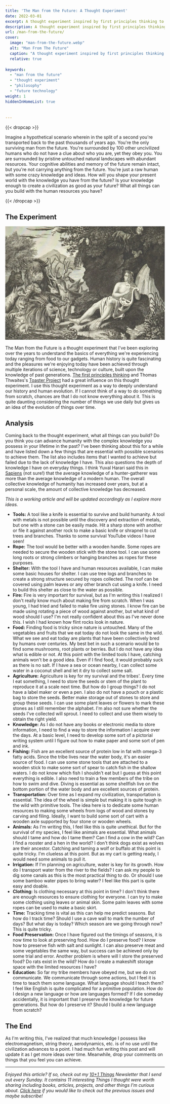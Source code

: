 ```yaml
---
title: 'The Man from the Future: A Thought Experiment'
date: 2022-03-01
excerpt: A thought experiment inspired by first principles thinking to understand human evolution and history.
description: A thought experiment inspired by first principles thinking to understand human evolution and history.
url: /man-from-the-future/
cover:
  image: "man-from-the-future.webp"
  alt: "Man From The Future"
  caption: "A thought experiment inspired by first principles thinking to understand human evolution and history."
  relative: true

keywords:
  - "man from the future"
  - "thought experiment"
  - "philosophy"
  - "future technology"
weight: 1
hiddenInHomeList: true


---
```


{{< dropcap >}}


Imagine a hypothetical scenario wherein in the split of a second you're transported back to the past thousands of years ago. You're the only surviving man from the future. You're surrounded by 100 other uncivilized humans who do not have a clue about who you are, yet they obey you. You are surrounded by pristine untouched natural landscapes with abundant resources. Your cognitive abilities and memory of the future remain intact, but you're not carrying anything from the future. You're just a raw human with some crazy knowledge and ideas. How will you shape your present world with the knowledge you have from the future? Is your knowledge enough to create a civilization as good as your future? What all things can you build with the human resources you have?

{{< /dropcap >}}


## The Experiment

![Man from the Future](man-from-the-future.webp)


The Man from the Future is a thought experiment that I've been exploring over the years to understand the basics of everything we're experiencing today ranging from food to our gadgets. Human history is quite fascinating and the pleasures we're enjoying today have been achieved through multiple iterations of science, technology or culture, built upon the knowledge of past generations. [The first principles thinking](https://fs.blog/first-principles/) and Thomas Thwaites's [Toaster Project](https://geni.us/rsh-toaster-project) had a great influence on this thought experiment. I use this thought experiment as a way to deeply understand our history and human evolution. If I cannot think of a way to do something from scratch, chances are that I do not know everything about it. This is quite daunting considering the number of things we use daily but gives us an idea of the evolution of things over time.

## Analysis

Coming back to the thought experiment, what all things can you build? Do you think you can advance humanity with the complex knowledge you possess in your lifetime in the past? I've been thinking about this for a while and have listed down a few things that are essential with possible scenarios to achieve them. The list also includes items that I wanted to achieve but failed due to the lack of knowledge I have. This also questions the depth of knowledge I have on everyday things. I think Yuval Harari said this in [Sapiens](https://geni.us/SapiensBook) (not sure!) that the average knowledge of a hunter-gatherer was more than the average knowledge of a modern human. The overall collective knowledge of humanity has increased over years, but at a personal scale, the amount of collective knowledge has decreased.

*This is a working article and will be updated accordingly as I explore more ideas.*

- **Tools:** A tool like a knife is essential to survive and build humanity. A tool with metals is not possible until the discovery and extraction of metals, but one with a stone can be easily made. Hit a sharp stone with another or file it against another rock to make a basic knife or shrapnel to cut trees and branches. Thanks to some survival YouTube videos I have seen!
- **Rope:** The tool would be better with a wooden handle. Some ropes are needed to secure the wooden stick with the stone tool. I can use some long roots or strong climbers or hanging branches as ropes for these purposes.
- **Shelter:** With the tool I have and human resources available, I can make some basic houses for shelter. I can use tree logs and branches to create a strong structure secured by ropes collected. The roof can be covered using palm leaves or any other branch cut using a knife. I need to build this shelter as close to the water as possible.
- **Fire:** Fire is very important for survival, but as I'm writing this I realized I don't really know much about making fire from scratch. When I was young, I had tried and failed to make fire using stones. I know fire can be made using rotating a piece of wood against another, but what kind of wood should I use? I'm not really confident about this as I've never done this. I wish I had known how flint rocks look in nature.
- **Food:** Finding food is tricky since nature is untouched. Many of the vegetables and fruits that we eat today do not look the same in the wild. What we see and eat today are plants that have been collectively bred by humans over centuries. My best bet in such a scenario would be to find some mushrooms, root plants or berries. But I do not have any idea what is edible or not. At this point with the limited tools I have, catching animals won't be a good idea. Even if I find food, it would probably suck as there is no salt. If I have a sea or ocean nearby, I can collect some water in a coconut shell and let it dry to collect some salt.
- **Agriculture:** Agriculture is key for my survival and the tribes'. Every time I eat something, I need to store the seeds or stem of the plant to reproduce it at a scale next time. But how do I group things? I do not have a label maker or even a pen. I also do not have a pouch or a plastic bag to store the seeds. Better make storage out of stones to store and group these seeds. I can use some plant leaves or flowers to mark these stones as I still remember the alphabet. I'm also not sure whether the seeds I've collected will sprout. I need to collect and use them wisely to obtain the right yield.
- **Knowledge:** As I do not have any books or electronic media to store information, I need to find a way to store the information I acquire over the days. At a basic level, I need to develop some sort of a pictorial writing system until I figure out how to make paper and some sort of pen and ink.
- **Fishing:** Fish are an excellent source of protein low in fat with omega-3 fatty acids. Since the tribe lives near the water body, it's an easier source of food. I can use some stone tools that are attached to a wooden stick to make some sort of spear to catch fish in the shallow waters. I do not know which fish I shouldn't eat but I guess at this point everything is edible. I also need to train a few members of the tribe on how to swim and dive. Diving is essential as some shellfish live on the bottom portion of the water body and are excellent sources of protein.
- **Transportation:** Over time as I expand my civilization, transportation is essential. The idea of the wheel is simple but making it is quite tough in the wild with primitive tools. The idea here is to dedicate some human resources to making some wheels from logs of wood and stones by carving and filing. Ideally, I want to build some sort of cart with a wooden axle supported by four stone or wooden wheels.
- **Animals:** As I'm writing this, I feel like this is quite unethical. But for the survival of my species, I feel like animals are essential. What animals should I tame and how do I tame them? Can I find a cow in the wild? Can I find a rooster and a hen in the world? I don't think dogs exist as wolves are their ancestor. Catching and taming a wolf or buffalo at this point is quite tricky. I'm clueless at this point. But as my cart is getting ready, I would need some animals to pull it.
- **Irrigation:** If I'm planning on agriculture, water is key for its growth. How do I transport water from the river to the fields? I can ask my people to dig some canals as this is the most practical thing to do. Or should I use some bamboo water pipes to bring water? I feel like this part is quite easy and doable.
- **Clothing:** Is clothing necessary at this point in time? I don't think there are enough resources to ensure clothing for everyone. I can try to make some clothing using leaves or animal skin. Some palm leaves with some ropes can be used to make a basic skirt.
- **Time:** Tracking time is vital as this can help me predict seasons. But how do I track time? Should I use a cave wall to mark the number of days? But what day is today? Which season are we going through now? This is quite tricky.
- **Food Preservation:** Once I have figured out the timings of seasons, it is now time to look at preserving food. How do I preserve food? I know how to preserve fish with salt and sunlight. I can also preserve meat and some vegetables the same way, but success can be achieved only by some trial and error. Another problem is where will I store the preserved food? Do rats exist in the wild? How do I create a makeshift storage space with the limited resources I have?
- **Education:** So far my tribe members have obeyed me, but we do not communicate. We communicate through some actions, but I feel it is time to teach them some language. What language should I teach them? I feel like English is quite complicated for a primitive population. How do I design a new language or how are languages formed? If I die someday accidentally, it is important that I preserve the knowledge for future generations. But how do I preserve it? Should I build a new language from scratch?

## The End

As I'm writing this, I've realized that much knowledge I possess like electromagnetism, string theory, aerodynamics, etc. is of no use until the civilization advances to a point. I had much fun writing this post and will update it as I get more ideas over time. Meanwhile, drop your comments on things that you feel you can achieve.

---

*Enjoyed this article? If so, check out my [10+1 Things](https://rishikesh.substack.com/) Newsletter that I send out every Sunday. It contains 11 interesting Things I thought were worth sharing including books, articles, projects, and other things I'm curious about. [Click here](https://rishikeshs.com/newsletter/) if you would like to check out the previous issues and maybe subscribe!*